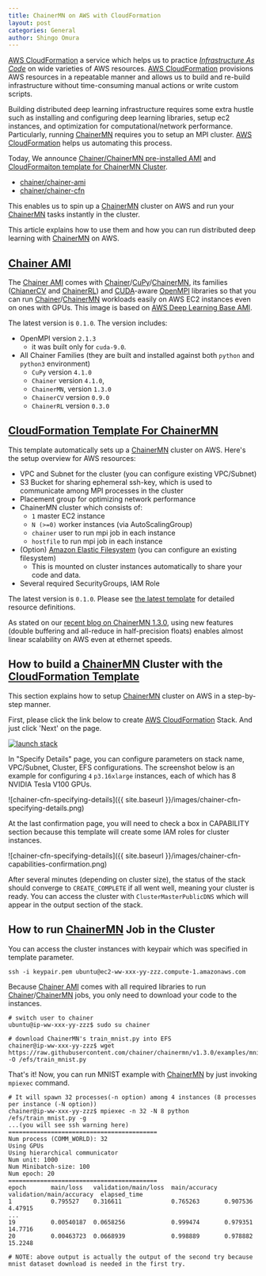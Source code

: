 ```yaml
---
title: ChainerMN on AWS with CloudFormation
layout: post
categories: General
author: Shingo Omura
---
```


[AWS CloudFormation][CFN] a service which helps us to practice [_Infrastructure As Code_](https://en.wikipedia.org/wiki/Infrastructure_as_Code) on wide varieties of AWS resources.  [AWS CloudFormation][CFN] provisions AWS resources in a repeatable manner and allows us to build and re-build infrastructure without time-consuming manual actions or write custom scripts.

Building distributed deep learning infrastructure requires some extra hustle such as installing and configuring deep learning libraries, setup ec2 instances, and optimization for computational/network performance.  Particularly, running [ChainerMN][ChainerMN] requires you to setup an MPI cluster.  [AWS CloudFormation][CFN] helps us automating this process.

Today, We announce [Chainer/ChainerMN pre-installed AMI][ChainerAMI] and [CloudFormaiton template for ChainerMN Cluster][ChainerCFN].  

- [chainer/chainer-ami][ChainerAMI]
- [chainer/chainer-cfn][ChainerCFN]

This enables us to spin up a [ChainerMN][ChainerMN] cluster on AWS and run your [ChainerMN][ChainerMN] tasks instantly in the cluster.

This article explains how to use them and how you can run distributed deep learning with [ChainerMN][ChainerMN] on AWS.

[Chainer AMI][ChainerAMI]
-----
The [Chainer AMI][ChainerAMI] comes with [Chainer][Chainer]/[CuPy][CuPy]/[ChainerMN][ChainerMN], its families ([ChianerCV][ChainerCV] and [ChainerRL][ChainerRL]) and [CUDA][CUDA]-aware [OpenMPI][OpenMPI] libraries so that you can run [Chainer][Chainer]/[ChainerMN][ChainerMN] workloads easily on AWS EC2 instances even on ones with GPUs.  This image is based on [AWS Deep Learning Base AMI](https://docs.aws.amazon.com/dlami/latest/devguide/overview-base.html).

The latest version is `0.1.0`.  The version includes:

- OpenMPI version `2.1.3`
  - it was built only for `cuda-9.0`.
- All Chainer Families (they are built and installed against both `python` and `python3` environment)
  - `CuPy` version `4.1.0`
  - `Chainer` version `4.1.0`,
  - `ChainerMN`, version `1.3.0`
  - `ChainerCV` version `0.9.0`
  - `ChainerRL` version `0.3.0`


[CloudFormation Template For ChainerMN][ChainerCFN]
---
This template automatically sets up a [ChainerMN][ChainerMN] cluster on AWS.  Here's the setup overview for AWS resources:

- VPC and Subnet for the cluster (you can configure existing VPC/Subnet)
- S3 Bucket for sharing ephemeral ssh-key, which is used to communicate among MPI processes in the cluster
- Placement group for optimizing network performance
- ChainerMN cluster which consists of:
  - `1` master EC2 instance
  - `N (>=0)` worker instances (via AutoScalingGroup)
  - `chainer` user to run mpi job in each instance
  - `hostfile` to run mpi job in each instance
- (Option) [Amazon Elastic Filesystem][EFS] (you can configure an existing filesystem)
  -  This is mounted on cluster instances automatically to share your code and data.
- Several required SecurityGroups, IAM Role

The latest version is `0.1.0`.  Please see [the latest template](https://s3-us-west-2.amazonaws.com/chainer-cfn/chainer-cfn-v0.1.0.template) for detailed resource definitions.

As stated on our [recent blog on ChainerMN 1.3.0](https://chainer.org/general/2018/05/25/chainermn-v1-3.html),  using new features (double buffering and all-reduce in half-precision floats) enables almost linear scalability on AWS even at ethernet speeds.

How to build a [ChainerMN][ChainerMN] Cluster with the [CloudFormation Template][ChainerCFN]
---
This section explains how to setup [ChainerMN][ChainermN] cluster on AWS in a step-by-step manner.

First, please click the link below to create [AWS CloudFormation][CFN] Stack. And just click 'Next' on the page.

[![launch stack](https://s3.amazonaws.com/cloudformation-examples/cloudformation-launch-stack.png)](https://console.aws.amazon.com/cloudformation/home#/stacks/new?stackName=chainermn-sample&templateURL=https://s3-us-west-2.amazonaws.com/chainer-cfn/chainer-cfn-v0.1.0.template)

In "Specify Details" page, you can configure parameters on stack name, VPC/Subnet, Cluster, EFS configurations.  The screenshot below is an example for configuring `4` `p3.16xlarge` instances, each of which has 8 NVIDIA Tesla V100 GPUs.

![chainer-cfn-specifying-details]({{ site.baseurl }}/images/chainer-cfn-specifying-details.png)

At the last confirmation page, you will need to check a box in CAPABILITY section because this template will create some IAM roles for cluster instances.

![chainer-cfn-specifying-details]({{ site.baseurl }}/images/chainer-cfn-capabilities-confirmation.png)

After several minutes (depending on cluster size), the status of the stack should converge to `CREATE_COMPLETE` if all went well, meaning your cluster is ready. You can access the cluster with `ClusterMasterPublicDNS` which will appear in the output section of the stack.

How to run [ChainerMN][ChainerMN] Job in the Cluster
--
You can access the cluster instances with keypair which was specified in template parameter.

```
ssh -i keypair.pem ubuntu@ec2-ww-xxx-yy-zzz.compute-1.amazonaws.com
```

Because [Chainer AMI][ChainerAMI] comes with all required libraries to run [Chainer][Chainer]/[ChainerMN][ChainerMN] jobs, you only need to download your code to the instances.

```
# switch user to chainer
ubuntu@ip-ww-xxx-yy-zzz$ sudo su chainer

# download ChainerMN's train_mnist.py into EFS
chainer@ip-ww-xxx-yy-zzz$ wget https://raw.githubusercontent.com/chainer/chainermn/v1.3.0/examples/mnist/train_mnist.py -O /efs/train_mnist.py
```

That's it!  Now, you can run MNIST example with [ChainerMN][ChainerMN] by just invoking `mpiexec` command.

```
# It will spawn 32 processes(-n option) among 4 instances (8 processes per instance (-N option))
chainer@ip-ww-xxx-yy-zzz$ mpiexec -n 32 -N 8 python /efs/train_mnist.py -g
...(you will see ssh warning here)
==========================================
Num process (COMM_WORLD): 32
Using GPUs
Using hierarchical communicator
Num unit: 1000
Num Minibatch-size: 100
Num epoch: 20
==========================================
epoch       main/loss   validation/main/loss  main/accuracy  validation/main/accuracy  elapsed_time
1           0.795527    0.316611              0.765263       0.907536                  4.47915
...
19          0.00540187  0.0658256             0.999474       0.979351                  14.7716
20          0.00463723  0.0668939             0.998889       0.978882                  15.2248

# NOTE: above output is actually the output of the second try because mnist dataset download is needed in the first try.
```

[CFN]: https://aws.amazon.com/cloudformation/
[EFS]: https://aws.amazon.com/efs/features/
[ChainerAMI]: https://github.com/chainer/chainer-ami
[ChainerCFN]: https://github.com/chainer/chainer-cfn
[ChainerMN]: https://github.com/chainer/chainermn
[Chainer]: https://chainer.org
[CuPy]: https://cupy.chainer.org/
[ChainerCV]: https://github.com/chainer/chainercv
[ChainerRL]: https://github.com/chainer/chainerrl
[CUDA]: https://developer.nvidia.com/cuda-zone
[OpenMPI]: https://www.open-mpi.org/
